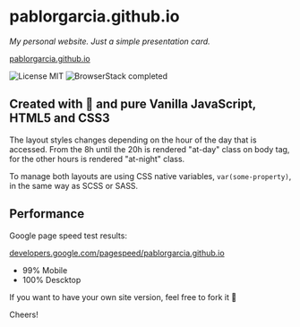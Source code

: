 # pablorgarcia.github.io
_My personal website. Just a simple presentation card._

[pablorgarcia.github.io](https://pablorgarcia.github.io)


![License MIT](https://camo.githubusercontent.com/890acbdcb87868b382af9a4b1fac507b9659d9bf/68747470733a2f2f696d672e736869656c64732e696f2f62616467652f6c6963656e73652d4d49542d626c75652e737667) ![BrowserStack completed](https://camo.githubusercontent.com/100557e3a75a9c370c034674ace722915085b018/68747470733a2f2f7777772e62726f77736572737461636b2e636f6d2f6175746f6d6174652f62616467652e7376673f62616467655f6b65793d4c7a4633527a425656477436565745325330684861433975596c6c4f5a7a30394c533142566a4e54636c424b563078346556526c636a4134515659314d304e335054303d2d2d65623463653863386463326331633562326235333532643437336565313261373361633230653036)


## Created with 💛 and pure Vanilla JavaScript, HTML5 and CSS3

The layout styles changes depending on the hour of the day that is accessed. From the 8h until the 20h is rendered "at-day" class on body tag, for the other hours is rendered "at-night" class.

To manage both layouts are using CSS native variables, `var(some-property)`, in the same way as SCSS or SASS.

## Performance

Google page speed test results:

[developers.google.com/pagespeed/pablorgarcia.github.io](https://developers.google.com/speed/pagespeed/insights/?url=https%3A%2F%2Fpablorgarcia.github.io&tab=mobile)
- 99% Mobile
- 100% Descktop

If you want to have your own site version, feel free to fork it 🙂

Cheers!
